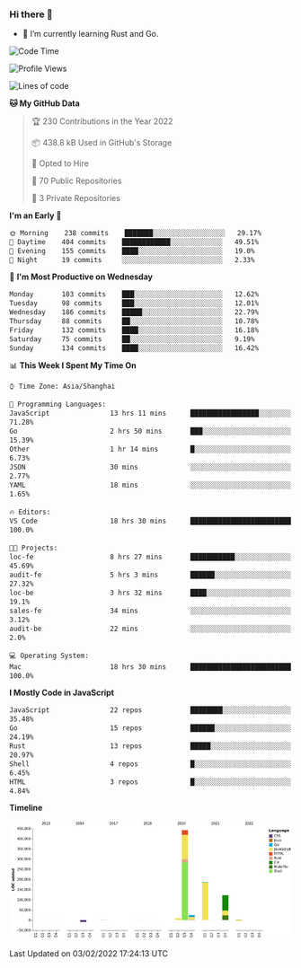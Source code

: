 ### Hi there 👋

- 🌱 I’m currently learning Rust and Go.

<!--START_SECTION:waka-->
![Code Time](http://img.shields.io/badge/Code%20Time-188%20hrs%2018%20mins-blue)

![Profile Views](http://img.shields.io/badge/Profile%20Views-1-blue)

![Lines of code](https://img.shields.io/badge/From%20Hello%20World%20I%27ve%20Written-781%20Thousand%20lines%20of%20code-blue)

**🐱 My GitHub Data** 

> 🏆 230 Contributions in the Year 2022
 > 
> 📦 438.8 kB Used in GitHub's Storage 
 > 
> 💼 Opted to Hire
 > 
> 📜 70 Public Repositories 
 > 
> 🔑 3 Private Repositories  
 > 
**I'm an Early 🐤** 

```text
🌞 Morning    238 commits    ███████░░░░░░░░░░░░░░░░░░   29.17% 
🌆 Daytime    404 commits    ████████████░░░░░░░░░░░░░   49.51% 
🌃 Evening    155 commits    ████░░░░░░░░░░░░░░░░░░░░░   19.0% 
🌙 Night      19 commits     ░░░░░░░░░░░░░░░░░░░░░░░░░   2.33%

```
📅 **I'm Most Productive on Wednesday** 

```text
Monday       103 commits    ███░░░░░░░░░░░░░░░░░░░░░░   12.62% 
Tuesday      98 commits     ███░░░░░░░░░░░░░░░░░░░░░░   12.01% 
Wednesday    186 commits    █████░░░░░░░░░░░░░░░░░░░░   22.79% 
Thursday     88 commits     ██░░░░░░░░░░░░░░░░░░░░░░░   10.78% 
Friday       132 commits    ████░░░░░░░░░░░░░░░░░░░░░   16.18% 
Saturday     75 commits     ██░░░░░░░░░░░░░░░░░░░░░░░   9.19% 
Sunday       134 commits    ████░░░░░░░░░░░░░░░░░░░░░   16.42%

```


📊 **This Week I Spent My Time On** 

```text
⌚︎ Time Zone: Asia/Shanghai

💬 Programming Languages: 
JavaScript               13 hrs 11 mins      █████████████████░░░░░░░░   71.28% 
Go                       2 hrs 50 mins       ███░░░░░░░░░░░░░░░░░░░░░░   15.39% 
Other                    1 hr 14 mins        █░░░░░░░░░░░░░░░░░░░░░░░░   6.73% 
JSON                     30 mins             ░░░░░░░░░░░░░░░░░░░░░░░░░   2.77% 
YAML                     18 mins             ░░░░░░░░░░░░░░░░░░░░░░░░░   1.65%

🔥 Editors: 
VS Code                  18 hrs 30 mins      █████████████████████████   100.0%

🐱‍💻 Projects: 
loc-fe                   8 hrs 27 mins       ███████████░░░░░░░░░░░░░░   45.69% 
audit-fe                 5 hrs 3 mins        ██████░░░░░░░░░░░░░░░░░░░   27.32% 
loc-be                   3 hrs 32 mins       ████░░░░░░░░░░░░░░░░░░░░░   19.1% 
sales-fe                 34 mins             ░░░░░░░░░░░░░░░░░░░░░░░░░   3.12% 
audit-be                 22 mins             ░░░░░░░░░░░░░░░░░░░░░░░░░   2.0%

💻 Operating System: 
Mac                      18 hrs 30 mins      █████████████████████████   100.0%

```

**I Mostly Code in JavaScript** 

```text
JavaScript               22 repos            ████████░░░░░░░░░░░░░░░░░   35.48% 
Go                       15 repos            ██████░░░░░░░░░░░░░░░░░░░   24.19% 
Rust                     13 repos            █████░░░░░░░░░░░░░░░░░░░░   20.97% 
Shell                    4 repos             █░░░░░░░░░░░░░░░░░░░░░░░░   6.45% 
HTML                     3 repos             █░░░░░░░░░░░░░░░░░░░░░░░░   4.84%

```


**Timeline**

![Chart not found](https://raw.githubusercontent.com/elton/elton/main/charts/bar_graph.png) 


 Last Updated on 03/02/2022 17:24:13 UTC
<!--END_SECTION:waka-->

<!--
**elton/elton** is a ✨ _special_ ✨ repository because its `README.md` (this file) appears on your GitHub profile.

Here are some ideas to get you started:

- 🔭 I’m currently working on ...
- 🌱 I’m currently learning ...
- 👯 I’m looking to collaborate on ...
- 🤔 I’m looking for help with ...
- 💬 Ask me about ...
- 📫 How to reach me: ...
- 😄 Pronouns: ...
- ⚡ Fun fact: ...
-->
